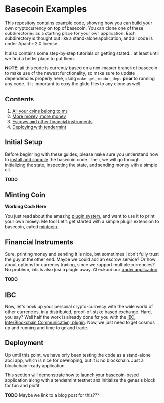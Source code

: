 # Basecoin Examples

This repository contains example code, showing how you can build your own cryptocurrency on top of basecoin.  You can clone one of these subdirectories as a starting place for your own application.  Each subdirectory is thought out like a stand-alone application, and all code is under Apache 2.0 license.

It also contains some step-by-step tutorials on getting stated... at least until we find a better place to put them.

**NOTE**: all this code is currently based on a non-master branch of basecoin to make use of the newest functionality, so make sure to update dependencies properly here, using `make get_vendor_deps` **prior** to running any code.  It is important to copy the glide files to any clone as well.

## Contents

1. [All your coins belong to me](#initial-setup)
1. [More money, more money](#minting-coin)
1. [Escows and other financial instruments](#financial-instruments)
1. [Deploying with tendermint](#deployment)

## Initial Setup

Before beginning with these guides, please make sure you understand how to [install and compile](https://github.com/tendermint/basecoin/blob/master/README.md) the basecoin code. Then, we will go through initializing the state, inspecting the state, and sending money with a simple cli.

**TODO**

## Minting Coin

**Working Code Here**

You just read about the amazing [plugin system](https://github.com/tendermint/basecoin/blob/master/README.md#plugins), and want to use it to print your own money.  Me too!  Let's get started with a simple plugin extension to basecoin, called [mintcoin](./mintcoin/README.md).

## Financial Instruments

Sure, printing money and sending it is nice, but sometimes I don't fully trust the guy at the other end. Maybe we could add an escrow service? Or how about options for currency trading, since we support multiple currencies? No problem, this is also just a plugin away.  Checkout our [trader application](./trader).

**TODO**

## IBC

Now, let's hook up your personal crypto-currency with the wide world of other currencies, in a distributed, proof-of-stake based exchange.  Hard, you say?  Well half the work is already done for you with the [IBC, InterBlockchain Communication, plugin](./ibc.md).  Now, we just need to get cosmos up and running and time to go and trade.

## Deployment

Up until this point, we have only been testing the code as a stand-alone abci app, which is nice for developing, but it is no blockchain.  Just a blockchain-ready application.

This section will demonstrate how to launch your basecoin-based application along with a tendermint testnet and initialize the genesis block for fun and profit.

**TODO** Maybe we link to a blog post for this???
